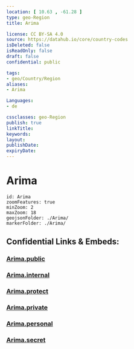 ```yaml
---
location: [ 10.63 , -61.28 ] 
type: geo-Region
title: Arima

license: CC BY-SA 4.0
source: https://datahub.io/core/country-codes
isDeleted: false
isReadOnly: false
draft: false
confidential: public

tags:
- geo/Country/Region
aliases:
- Arima

Languages:
- de

cssclasses: geo-Region
publish: true
linkTitle: 
keywords: 
layout: 
publishDate: 
expiryDate: 
---
```


# Arima

```leaflet
id: Arima
zoomFeatures: true 
minZoom: 2 
maxZoom: 18
geojsonFolder: ./Arima/
markerFolder: ./Arima/
```


## Confidential Links & Embeds: 

### [Arima.public](/_public/\Earth\Continent\America~Caribbean\Trinidad_and_Tobago~Islands\Regions~Trinidad-TobagoArima.public.md) 

### [Arima.internal](/_internal/\Earth\Continent\America~Caribbean\Trinidad_and_Tobago~Islands\Regions~Trinidad-TobagoArima.internal.md) 

### [Arima.protect](/_protect/\Earth\Continent\America~Caribbean\Trinidad_and_Tobago~Islands\Regions~Trinidad-TobagoArima.protect.md) 

### [Arima.private](/_private/\Earth\Continent\America~Caribbean\Trinidad_and_Tobago~Islands\Regions~Trinidad-TobagoArima.private.md) 

### [Arima.personal](/_personal/\Earth\Continent\America~Caribbean\Trinidad_and_Tobago~Islands\Regions~Trinidad-TobagoArima.personal.md) 

### [Arima.secret](/_secret/\Earth\Continent\America~Caribbean\Trinidad_and_Tobago~Islands\Regions~Trinidad-TobagoArima.secret.md)

